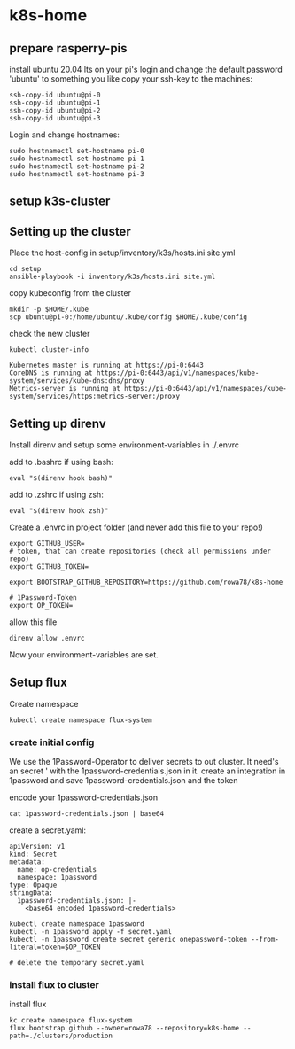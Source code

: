 # k8s-home

## prepare rasperry-pis

install ubuntu 20.04 lts on your pi's
login and change the default password 'ubuntu' to something you like
copy your ssh-key to the machines:

```
ssh-copy-id ubuntu@pi-0
ssh-copy-id ubuntu@pi-1
ssh-copy-id ubuntu@pi-2
ssh-copy-id ubuntu@pi-3
```

Login and change hostnames:

```
sudo hostnamectl set-hostname pi-0
sudo hostnamectl set-hostname pi-1
sudo hostnamectl set-hostname pi-2
sudo hostnamectl set-hostname pi-3
```

## setup k3s-cluster

## Setting up the cluster

Place the host-config in setup/inventory/k3s/hosts.ini site.yml

```
cd setup
ansible-playbook -i inventory/k3s/hosts.ini site.yml
```

copy kubeconfig from the cluster

```
mkdir -p $HOME/.kube
scp ubuntu@pi-0:/home/ubuntu/.kube/config $HOME/.kube/config
```

check the new cluster

```
kubectl cluster-info
```

```
Kubernetes master is running at https://pi-0:6443
CoreDNS is running at https://pi-0:6443/api/v1/namespaces/kube-system/services/kube-dns:dns/proxy
Metrics-server is running at https://pi-0:6443/api/v1/namespaces/kube-system/services/https:metrics-server:/proxy
```

## Setting up direnv

Install direnv and setup some environment-variables in ./.envrc

add to .bashrc if using bash:
```
eval "$(direnv hook bash)"
```
add to .zshrc if using zsh:
```
eval "$(direnv hook zsh)"
```

Create a .envrc in project folder (and never add this file to your repo!)

```
export GITHUB_USER=
# token, that can create repositories (check all permissions under repo)
export GITHUB_TOKEN=

export BOOTSTRAP_GITHUB_REPOSITORY=https://github.com/rowa78/k8s-home

# 1Password-Token
export OP_TOKEN=
```

allow this file

```
direnv allow .envrc
```

Now your environment-variables are set.

## Setup flux

Create namespace

```
kubectl create namespace flux-system
```

### create initial config

We use the 1Password-Operator to deliver secrets to out cluster. It need's an secret ' with the 1password-credentials.json in it. create an integration in 1password and save 1password-credentials.json and the token

encode your 1password-credentials.json

```
cat 1password-credentials.json | base64
```

create a secret.yaml: 

```
apiVersion: v1
kind: Secret
metadata:
  name: op-credentials
  namespace: 1password
type: Opaque
stringData:
  1password-credentials.json: |-
    <base64 encoded 1password-credentials>
```

``` 
kubectl create namespace 1password
kubectl -n 1password apply -f secret.yaml
kubectl -n 1password create secret generic onepassword-token --from-literal=token=$OP_TOKEN

# delete the temporary secret.yaml

```

### install flux to cluster

install flux

``` 
kc create namespace flux-system
flux bootstrap github --owner=rowa78 --repository=k8s-home --path=./clusters/production
```
